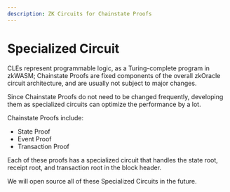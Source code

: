 ```yaml
---
description: ZK Circuits for Chainstate Proofs
---
```


# Specialized Circuit

CLEs represent programmable logic, as a Turing-complete program in zkWASM; Chainstate Proofs are fixed components of the overall zkOracle circuit architecture, and are usually not subject to major changes.

Since Chainstate Proofs do not need to be changed frequently, developing them as specialized circuits can optimize the performance by a lot.

Chainstate Proofs include:

* State Proof
* Event Proof
* Transaction Proof

Each of these proofs has a specialized circuit that handles the state root, receipt root, and transaction root in the block header.

We will open source all of these Specialized Circuits in the future.
